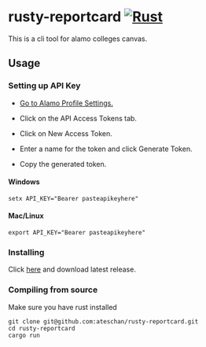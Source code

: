 # rusty-reportcard [![Rust](https://github.com/ateschan/rusty-reportcard/actions/workflows/rust.yml/badge.svg)](https://github.com/ateschan/rusty-reportcard/actions/workflows/rust.yml)

This is a cli tool for alamo colleges canvas.


## Usage

### Setting up API Key

- [Go to Alamo Profile Settings.](https://alamo.instructure.com/profile/settings)

- Click on the API Access Tokens tab.

- Click on New Access Token.

- Enter a name for the token and click Generate Token.

- Copy the generated token.

#### Windows
```
setx API_KEY="Bearer pasteapikeyhere"
```


#### Mac/Linux
```
export API_KEY="Bearer pasteapikeyhere"
```

### Installing
Click [here](https://github.com/ateschan/rusty-reportcard/releases) and download latest release.

### Compiling from source
Make sure you have rust installed
```
git clone git@github.com:ateschan/rusty-reportcard.git
cd rusty-reportcard
cargo run
```
